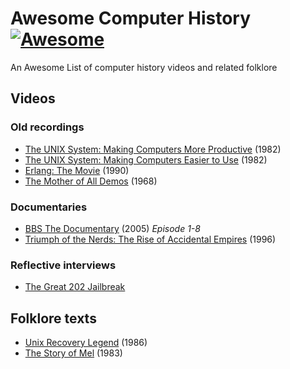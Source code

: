 # Awesome Computer History [![Awesome](https://cdn.rawgit.com/sindresorhus/awesome/d7305f38d29fed78fa85652e3a63e154dd8e8829/media/badge.svg)](https://github.com/sindresorhus/awesome)

An Awesome List of computer history videos and related folklore

## Videos

### Old recordings

- [The UNIX System: Making Computers More Productive](https://www.youtube.com/watch?v=tc4ROCJYbm0) (1982)
- [The UNIX System: Making Computers Easier to Use](https://www.youtube.com/watch?v=XvDZLjaCJuw) (1982)
- [Erlang: The Movie](https://www.youtube.com/watch?v=xrIjfIjssLE) (1990)
- [The Mother of All Demos](https://www.youtube.com/watch?v=yJDv-zdhzMY) (1968)

### Documentaries

- [BBS The Documentary](https://www.youtube.com/playlist?list=PLgE-9Sxs2IBVgJkY-1ZMj0tIFxsJ-vOkv) (2005) _Episode 1-8_
- [Triumph of the Nerds: The Rise of Accidental Empires](https://en.wikipedia.org/wiki/Triumph_of_the_Nerds) (1996) 

### Reflective interviews

- [The Great 202 Jailbreak](https://www.youtube.com/watch?v=CVxeuwlvf8w)

## Folklore texts

- [Unix Recovery Legend](http://www.ee.ryerson.ca/~elf/hack/recovery.html) (1986)
- [The Story of Mel](http://www.catb.org/jargon/html/story-of-mel.html) (1983)
